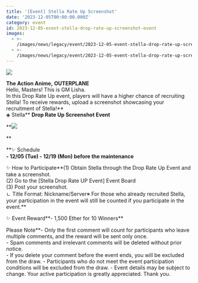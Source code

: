 ```yaml
---
title: '[Event] Stella Rate Up Screenshot'
date: '2023-12-05T00:00:00.000Z'
category: event
id: 2023-12-05-event-stella-drop-rate-up-screenshot-event
images:
  - >-
    /images/news/legacy/event/2023-12-05-event-stella-drop-rate-up-screenshot-event/4095d52154bc4a46b428a409d48125e3.webp
  - >-
    /images/news/legacy/event/2023-12-05-event-stella-drop-rate-up-screenshot-event/5934406f718c412783216ad310012a21_002.webp
---
```


  
![](/images/news/legacy/event/2023-12-05-event-stella-drop-rate-up-screenshot-event/4095d52154bc4a46b428a409d48125e3.webp)  
  
**The Action Anime,** **OUTERPLANE**  
Hello, Masters! This is GM Lisha.  
In this Drop Rate Up event, players will have a higher chance of recruiting Stella! To receive rewards, upload a screenshot showcasing your recruitment of Stella!**  
◈ Stella** **Drop Rate Up Screenshot Event**

**![](/images/news/legacy/event/2023-12-05-event-stella-drop-rate-up-screenshot-event/5934406f718c412783216ad310012a21_002.webp)  
  
**

**✨ Schedule  
**\- 12/05 (Tue) - 12/19 (Mon) before the maintenance**  
  
✨ How to Participate**(1) Obtain Stella through the Drop Rate Up Event and take a screenshot.  
(2) Go to the \[Stella Drop Rate UP Event\] Event Board  
(3) Post your screenshot.  
ㄴ Title Format: Nickname/Server※ For those who already recruited Stella, your participation in the event will still be counted if you participate in the event.**  
  
✨ Event Reward**\- 1,500 Ether for 10 Winners**  
  
Please Note**\- Only the first comment will count for participants who leave multiple comments, and the reward will be sent only once.  
\- Spam comments and irrelevant comments will be deleted without prior notice.  
\- If you delete your comment before the event ends, you will be excluded from the draw. - Participants who do not meet the event participation conditions will be excluded from the draw. - Event details may be subject to change. Your active participation is greatly appreciated. Thank you.
